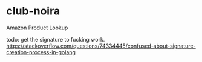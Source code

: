 # club-noira
Amazon Product Lookup

todo: get the signature to fucking work. https://stackoverflow.com/questions/74334445/confused-about-signature-creation-process-in-golang
